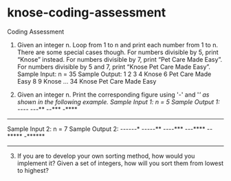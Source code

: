 # knose-coding-assessment
Coding Assessment

1. Given an integer n. Loop from 1 to n and print each number from 1 to n. There are some special cases though. For numbers divisible by 5, print “Knose” instead. For numbers divisible by 7, print “Pet Care Made Easy”. For numbers divisible by 5 and 7, print “Knose Pet Care Made Easy”.
Sample Input:
n = 35
Sample Output:
1
2
3
4
Knose
6
Pet Care Made Easy
8
9
Knose
…
34
Knose Pet Care Made Easy



2. Given an integer n. Print the corresponding figure using '-' and '*' as shown in the following example.
Sample Input 1:
n = 5
Sample Output 1:
----*
---**
--***
-****
*****

Sample Input 2:
n = 7
Sample Output 2:
------*
-----**
----***
---****
--*****
-******

*******



3. If you are to develop your own sorting method, how would you implement it? Given a set of integers, how will you sort them from lowest to highest?

